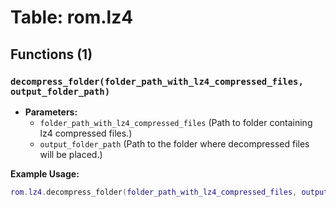 # Table: rom.lz4

## Functions (1)

### `decompress_folder(folder_path_with_lz4_compressed_files, output_folder_path)`

- **Parameters:**
  - `folder_path_with_lz4_compressed_files` (Path to folder containing lz4 compressed files.)
  - `output_folder_path` (Path to the folder where decompressed files will be placed.)

**Example Usage:**
```lua
rom.lz4.decompress_folder(folder_path_with_lz4_compressed_files, output_folder_path)
```


